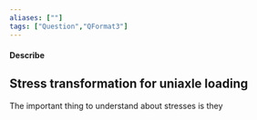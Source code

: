 ```yaml
---
aliases: [""]
tags: ["Question","QFormat3"]
---
```


#### Describe
## Stress transformation for uniaxle loading

The important thing to understand about stresses is they 

